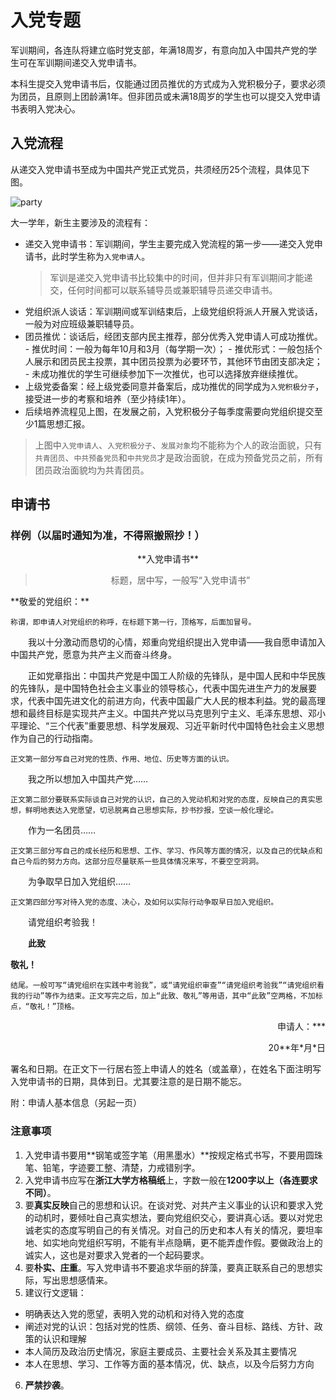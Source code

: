 # 入党专题

军训期间，各连队将建立临时党支部，年满18周岁，有意向加入中国共产党的学生可在军训期间递交入党申请书。

本科生提交入党申请书后，仅能通过团员推优的方式成为入党积极分子，要求必须为团员，且原则上团龄满1年。但非团员或未满18周岁的学生也可以提交入党申请书表明入党决心。

## 入党流程

从递交入党申请书至成为中国共产党正式党员，共须经历25个流程，具体见下图。

![party](../assets/party.webp)


大一学年，新生主要涉及的流程有：

- 递交入党申请书：军训期间，学生主要完成入党流程的第一步——递交入党申请书，此时学生称为`入党申请人`。
    > 军训是递交入党申请书比较集中的时间，但并非只有军训期间才能递交，任何时间都可以联系辅导员或兼职辅导员递交申请书。
- 党组织派人谈话：军训期间或军训结束后，上级党组织将派人开展入党谈话，一般为对应班级兼职辅导员。
- 团员推优：谈话后，经团支部内民主推荐，部分优秀入党申请人可成功推优。
      - 推优时间：一般为每年10月和3月（每学期一次）；
      - 推优形式：一般包括个人展示和团员民主投票，其中团员投票为必要环节，其他环节由团支部决定；
      - 未成功推优的学生可继续参加下一次推优，也可以选择放弃继续推优。
- 上级党委备案：经上级党委同意并备案后，成功推优的同学成为`入党积极分子`，接受进一步的考察和培养（至少持续1年）。
- 后续培养流程见上图，在发展之前，入党积极分子每季度需要向党组织提交至少1篇思想汇报。

> 上图中`入党申请人`、`入党积极分子`、`发展对象`均不能称为个人的政治面貌，只有`共青团员`、`中共预备党员`和`中共党员`才是政治面貌，在成为预备党员之前，所有团员政治面貌均为共青团员。

## 申请书

### 样例（以届时通知为准，不得照搬照抄！）

<center>
**入党申请书**<br>
<blockquote>标题，居中写，一般写“入党申请书”</blockquote>
</center>
**敬爱的党组织：**

    称谓，即申请人对党组织的称呼，在标题下第一行，顶格写，后面加冒号。

&emsp;&emsp;我以十分激动而恳切的心情，郑重向党组织提出入党申请——我自愿申请加入中国共产党，愿意为共产主义而奋斗终身。

&emsp;&emsp;正如党章指出：中国共产党是中国工人阶级的先锋队，是中国人民和中华民族的先锋队，是中国特色社会主义事业的领导核心，代表中国先进生产力的发展要求，代表中国先进文化的前进方向，代表中国最广大人民的根本利益。党的最高理想和最终目标是实现共产主义。中国共产党以马克思列宁主义、毛泽东思想、邓小平理论、“三个代表”重要思想、科学发展观、习近平新时代中国特色社会主义思想作为自己的行动指南。

    正文第一部分写自己对党的性质、作用、地位、历史等方面的认识。

&emsp;&emsp;我之所以想加入中国共产党……

    正文第二部分要联系实际谈自己对党的认识，自己的入党动机和对党的态度，反映自己的真实思想，鲜明地表达入党愿望，切忌脱离自己思想实际，抄书抄报，空谈一般化理论。

&emsp;&emsp;作为一名团员……

    正文第三部分写自己的成长经历和思想、工作、学习、作风等方面的情况，以及自己的优缺点和自己今后的努力方向。这部分应尽量联系一些具体情况来写，不要空空洞洞。

&emsp;&emsp;为争取早日加入党组织……

    正文第四部分写对待入党的态度、决心，及如何以实际行动争取早日加入党组织。

&emsp;&emsp;请党组织考验我！

&emsp;&emsp;**此致**

**敬礼！**

    结尾。一般可写“请党组织在实践中考验我”，或“请党组织审查”“请党组织考验我”“请党组织看我的行动”等作为结束。正文写完之后，加上“此致、敬礼”等用语，其中“此致”空两格，不加标点，“敬礼！”顶格。
<p align="right">申请人：*** </p>
<p align="right">20**年*月*日</p>
    署名和日期。在正文下一行居右签上申请人的姓名（或盖章），在姓名下面注明写入党申请书的日期，具体到日。尤其要注意的是日期不能忘。
    
附：申请人基本信息（另起一页）

### 注意事项

1. 入党申请书要用**钢笔或签字笔（用黑墨水）**按规定格式书写，不要用圆珠笔、铅笔，字迹要工整、清楚，力戒错别字。
2. 入党申请书应写在**浙江大学方格稿纸**上，字数一般在**1200字以上（各连要求不同）**。
3. 要**真实反映**自己的思想和认识。在谈对党、对共产主义事业的认识和要求入党的动机时，要倾吐自己真实想法，要向党组织交心，要讲真心话。要以对党忠诚老实的态度写明自己的有关情况。对自己的历史和本人有关的情况，要坦率地、如实地向党组织写明，不能有半点隐瞒，更不能弄虚作假。要做政治上的诚实人，这也是对要求入党者的一个起码要求。
4. 要**朴实、庄重**。写入党申请书不要追求华丽的辞藻，要真正联系自己的思想实际，写出思想感情来。
5. 建议行文逻辑：
- 明确表达入党的愿望，表明入党的动机和对待入党的态度
- ﻿阐述对党的认识：包括对党的性质、纲领、任务、奋斗目标、路线、方针、政策的认识和理解
- 本人简历及政治历史情况，家庭主要成员、主要社会关系及其主要情况
- 本人在思想、学习、工作等方面的基本情况，优、缺点，以及今后努力方向
6. **严禁抄袭**。
